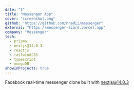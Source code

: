 ```yaml
---
date: "1"
title: "Messenger App"
cover: "screenshot.png"
github: "https://github.com/nnadii/messenger"
external: "https://messenger-liard.vercel.app"
company: "Messenger"
tech:
  - prisma
  - nextjs@14.0.3
  - reactjs
  - tailwindCSS
  - typescript
  - mongoDB
showInProjects: true
---
```


Facebook real-time messenger clone built with nextjs@14.0.3
